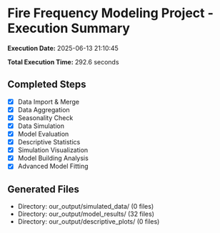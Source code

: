 # Fire Frequency Modeling Project - Execution Summary

**Execution Date:** 2025-06-13 21:10:45

**Total Execution Time:** 292.6 seconds

## Completed Steps

- [x] Data Import & Merge
- [x] Data Aggregation
- [x] Seasonality Check
- [x] Data Simulation
- [x] Model Evaluation
- [x] Descriptive Statistics
- [x] Simulation Visualization
- [x] Model Building Analysis
- [x] Advanced Model Fitting

## Generated Files

- Directory: our_output/simulated_data/ (0 files)
- Directory: our_output/model_results/ (32 files)
- Directory: our_output/descriptive_plots/ (0 files)
